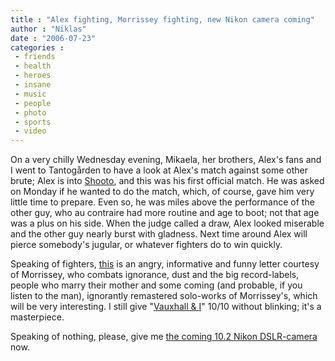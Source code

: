 ```yaml
---
title : "Alex fighting, Morrissey fighting, new Nikon camera coming"
author : "Niklas"
date : "2006-07-23"
categories : 
 - friends
 - health
 - heroes
 - insane
 - music
 - people
 - photo
 - sports
 - video
---
```


On a very chilly Wednesday evening, Mikaela, her brothers, Alex's fans and I went to Tantogården to have a look at Alex's match against some other brute; Alex is into [Shooto](http://en.wikipedia.org/wiki/Shooto), and this was his first official match. He was asked on Monday if he wanted to do the match, which, of course, gave him very little time to prepare. Even so, he was miles above the performance of the other guy, who au contraire had more routine and age to boot; not that age was a plus on his side. When the judge called a draw, Alex looked miserable and the other guy nearly burst with gladness. Next time around Alex will pierce somebody's jugular, or whatever fighters do to win quickly.

Speaking of fighters, [this](http://true-to-you.net/morrissey_news_060721_02) is an angry, informative and funny letter courtesy of Morrissey, who combats ignorance, dust and the big record-labels, people who marry their mother and some coming (and probable, if you listen to the man), ignorantly remastered solo-works of Morrissey's, which will be very interesting. I still give "[Vauxhall & I](http://www.amazon.com/gp/redirect.html?link_code=ur2&tag=niklasblog-20&camp=1789&creative=9325&location=http%3A%2F%2Fwww.amazon.com%2Fgp%2Fproduct%2FB000002MNL)" 10/10 without blinking; it's a masterpiece.

Speaking of nothing, please, give me [the coming 10.2 Nikon DSLR-camera](http://www.dpreview.com/news/0607/06072001nikondslrteaser.asp) now.
